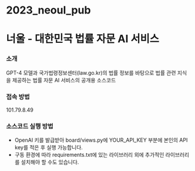 # 2023_neoul_pub
# 너울 - 대한민국 법률 자문 AI 서비스

### 소개
GPT-4 모델과 국가법령정보센터(law.go.kr)의 법률 정보를 바탕으로 법률 관련 지식을 제공하는 법률 자문 AI 서비스의 공개용 소스코드

### 접속 방법
101.79.8.49

### 소스코드 실행 방법
* OpenAI 키를 발급받아 board/views.py에 YOUR_API_KEY 부분에 본인의 API key를 적은 후 실행 가능합니다.
* 구동 환경에 따라 requirements.txt에 있는 라이브러리 외에 추가적인 라이브러리를 설치해야 할 수도 있습니다.

